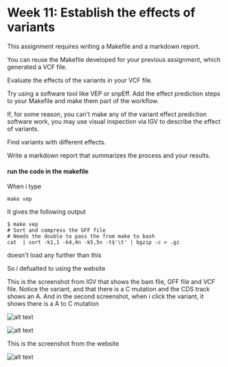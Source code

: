# Week 11: Establish the effects of variants

This assignment requires writing a Makefile and a markdown report.

You can reuse the Makefile developed for your previous assignment, which generated a VCF file.

Evaluate the effects of the variants in your VCF file.

Try using a software tool like VEP or snpEff.  Add the effect prediction steps to your Makefile and make them part of the workflow.

If, for some reason, you can't make any of the variant effect prediction software work, you may use visual inspection via IGV to describe the effect of variants.

Find variants with different effects.

Write a markdown report that summarizes the process and your results.

#### run the code in the makefile 

When i type

````
make vep
````

It gives the following output 

````
$ make vep
# Sort and compress the GFF file
# Needs the double to pass the from make to bash
cat  | sort -k1,1 -k4,4n -k5,5n -t$'\t' | bgzip -c > .gz
````` 

doesn't load any further than this 

So i defualted to using the website 

This is the screenshot from IGV that shows the bam file, GFF file and VCF file. Notice the variant, and that there is a C mutation and the CDS track shows an A. And in the second screenshot, when i click the variant, it shows there is a A to C mutation 

![alt text](<screenshots/Screenshot 2024-11-17 at 8.52.05 PM.png>)

![alt text](<screenshots/Screenshot 2024-11-17 at 8.52.15 PM.png>)


This is the screenshot from the website 

![alt text](<screenshots/Screenshot 2024-11-17 at 8.46.34 PM.png>)